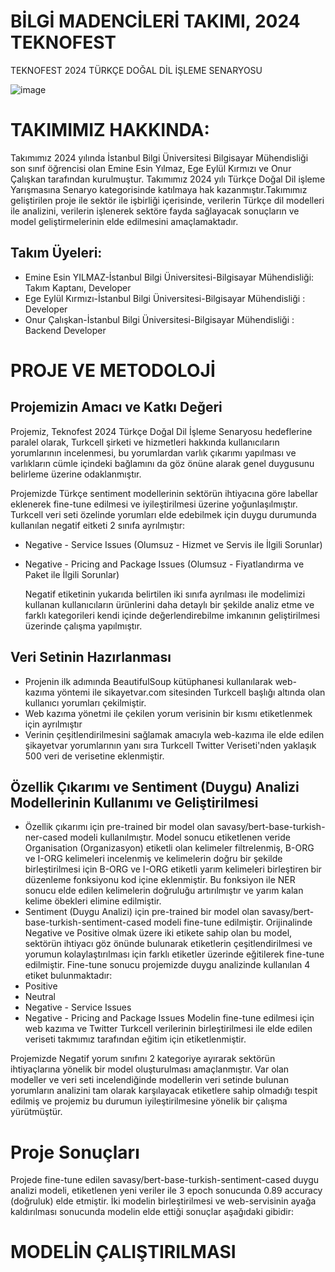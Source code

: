 # BİLGİ MADENCİLERİ TAKIMI, 2024 TEKNOFEST
TEKNOFEST 2024 TÜRKÇE DOĞAL DİL İŞLEME SENARYOSU

![image](https://github.com/esnylmz/Bilgi-Madencileri-2024-Teknofest/assets/102979440/c0e732f8-7cc1-46a9-b57f-ba6d28987075)

# TAKIMIMIZ HAKKINDA: 
Takımımız 2024 yılında İstanbul Bilgi Üniversitesi Bilgisayar Mühendisliği son sınıf öğrencisi olan Emine Esin Yılmaz, Ege Eylül Kırmızı ve Onur Çalışkan tarafından kurulmuştur. Takımımız 2024 yılı Türkçe Doğal Dil işleme Yarışmasına Senaryo kategorisinde katılmaya hak kazanmıştır.Takımımız geliştirilen proje ile sektör ile işbirliği içerisinde, verilerin Türkçe dil modelleri ile analizini, verilerin işlenerek sektöre fayda sağlayacak sonuçların ve model geliştirmelerinin elde edilmesini amaçlamaktadır. 

## Takım Üyeleri:
- Emine Esin YILMAZ-İstanbul Bilgi Üniversitesi-Bilgisayar Mühendisliği: Takım Kaptanı, Developer
- Ege Eylül Kırmızı-İstanbul Bilgi Üniversitesi-Bilgisayar Mühendisliği : Developer
- Onur Çalışkan-İstanbul Bilgi Üniversitesi-Bilgisayar Mühendisliği : Backend Developer

# PROJE VE METODOLOJİ

## Projemizin Amacı ve Katkı Değeri
Projemiz, Teknofest 2024 Türkçe Doğal Dil İşleme Senaryosu hedeflerine paralel olarak, Turkcell şirketi ve hizmetleri hakkında kullanıcıların yorumlarının incelenmesi, bu yorumlardan varlık çıkarımı yapılması ve varlıkların cümle içindeki bağlamını da göz önüne alarak genel duygusunu belirleme üzerine odaklanmıştır.

Projemizde Türkçe sentiment modellerinin sektörün ihtiyacına göre labellar eklenerek fine-tune edilmesi ve iyileştirilmesi üzerine yoğunlaşılmıştır. 
Turkcell veri seti özelinde yorumları elde edebilmek için duygu durumunda kullanılan negatif eitketi 2 sınıfa ayrılmıştır:

- Negative - Service Issues  (Olumsuz - Hizmet ve Servis ile İlgili Sorunlar)
- Negative - Pricing and Package Issues (Olumsuz - Fiyatlandırma ve Paket ile İlgili Sorunlar)

  Negatif etiketinin yukarıda belirtilen iki sınıfa ayrılması ile modelimizi kullanan kullanıcıların ürünlerini daha detaylı bir şekilde analiz etme ve farklı kategorileri kendi içinde değerlendirebilme imkanının geliştirilmesi üzerinde çalışma yapılmıştır.

## Veri Setinin Hazırlanması

- Projenin ilk adımında BeautifulSoup kütüphanesi kullanılarak web-kazıma yöntemi ile sikayetvar.com sitesinden Turkcell başlığı altında olan kullanıcı yorumları çekilmiştir.
- Web kazıma yönetmi ile çekilen yorum verisinin bir kısmı etiketlenmek için ayrılmıştır
- Verinin çeşitlendirilmesini sağlamak amacıyla web-kazıma ile elde edilen şikayetvar yorumlarının yanı sıra Turkcell Twitter Veriseti'nden yaklaşık 500 veri de verisetine eklenmiştir.

## Özellik Çıkarımı ve Sentiment (Duygu) Analizi Modellerinin Kullanımı ve Geliştirilmesi
- Özellik çıkarımı için pre-trained bir model olan savasy/bert-base-turkish-ner-cased modeli kullanılmıştır. Model sonucu etiketlenen veride Organisation (Organizasyon) etiketli olan kelimeler filtrelenmiş, B-ORG ve I-ORG kelimeleri incelenmiş ve kelimelerin doğru bir şekilde birleştirilmesi için B-ORG ve I-ORG etiketli yarım kelimeleri birleştiren bir düzenleme fonksiyonu kod içine eklenmiştir. Bu fonksiyon ile NER sonucu elde edilen kelimelerin doğruluğu artırılmıştır ve yarım kalan kelime öbekleri elimine edilmiştir.
- Sentiment (Duygu Analizi) için pre-trained bir model olan savasy/bert-base-turkish-sentiment-cased modeli fine-tune edilmiştir. Orijinalinde Negative ve Positive olmak üzere iki etikete sahip olan bu model, sektörün ihtiyacı göz önünde bulunarak etiketlerin çeşitlendirilmesi ve yorumun kolaylaştırılması için farklı etiketler üzerinde eğitilerek fine-tune edilmiştir. Fine-tune sonucu projemizde duygu analizinde kullanılan 4 etiket bulunmaktadır:
- Positive
- Neutral
- Negative - Service Issues
- Negative - Pricing and Package Issues
Modelin fine-tune edilmesi için web kazıma ve Twitter Turkcell verilerinin birleştirilmesi ile elde edilen veriseti takmımız tarafından eğitim için etiketlenmiştir.

Projemizde Negatif yorum sınıfını 2 kategoriye ayırarak sektörün ihtiyaçlarına yönelik bir model oluşturulması amaçlanmıştır. Var olan modeller ve veri seti incelendiğinde modellerin veri setinde bulunan yorumların analizini tam olarak karşılayacak etiketlere sahip olmadığı tespit edilmiş ve projemiz bu durumun iyileştirilmesine yönelik bir çalışma yürütmüştür.

# Proje Sonuçları

Projede fine-tune edilen savasy/bert-base-turkish-sentiment-cased duygu analizi modeli, etiketlenen yeni veriler ile 3 epoch sonucunda 0.89 accuracy (doğruluk) elde etmiştir. 
İki modelin birleştirilmesi ve web-servisinin ayağa kaldırılması sonucunda modelin elde ettiği sonuçlar aşağıdaki gibidir:


# MODELİN ÇALIŞTIRILMASI
